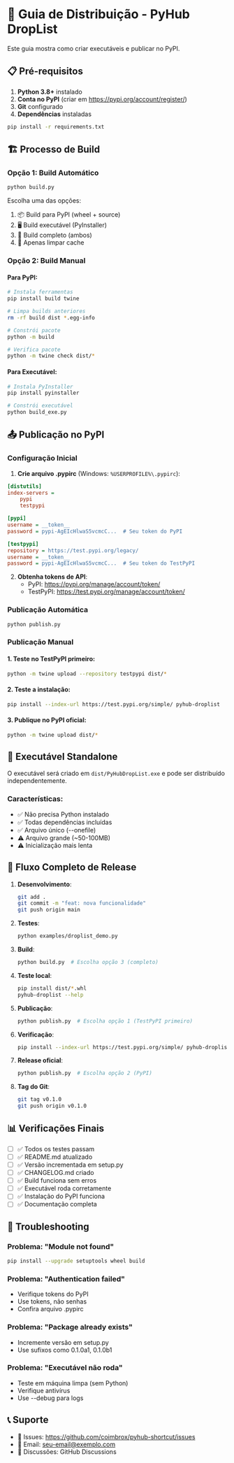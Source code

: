 # 🚀 Guia de Distribuição - PyHub DropList

Este guia mostra como criar executáveis e publicar no PyPI.

## 📋 Pré-requisitos

1. **Python 3.8+** instalado
2. **Conta no PyPI** (criar em https://pypi.org/account/register/)
3. **Git** configurado
4. **Dependências** instaladas

```bash
pip install -r requirements.txt
```

## 🏗️ Processo de Build

### Opção 1: Build Automático
```bash
python build.py
```
Escolha uma das opções:
1. 📦 Build para PyPI (wheel + source)
2. 🖥️ Build executável (PyInstaller) 
3. 🔄 Build completo (ambos)
4. 🧹 Apenas limpar cache

### Opção 2: Build Manual

#### Para PyPI:
```bash
# Instala ferramentas
pip install build twine

# Limpa builds anteriores
rm -rf build dist *.egg-info

# Constrói pacote
python -m build

# Verifica pacote
python -m twine check dist/*
```

#### Para Executável:
```bash
# Instala PyInstaller
pip install pyinstaller

# Constrói executável
python build_exe.py
```

## 📤 Publicação no PyPI

### Configuração Inicial

1. **Crie arquivo .pypirc** (Windows: `%USERPROFILE%\.pypirc`):
```ini
[distutils]
index-servers = 
    pypi
    testpypi

[pypi]
username = __token__
password = pypi-AgEIcHlwaS5vcmcC...  # Seu token do PyPI

[testpypi]
repository = https://test.pypi.org/legacy/
username = __token__
password = pypi-AgEIcHlwaS5vcmcC...  # Seu token do TestPyPI
```

2. **Obtenha tokens de API**:
   - PyPI: https://pypi.org/manage/account/token/
   - TestPyPI: https://test.pypi.org/manage/account/token/

### Publicação Automática
```bash
python publish.py
```

### Publicação Manual

#### 1. Teste no TestPyPI primeiro:
```bash
python -m twine upload --repository testpypi dist/*
```

#### 2. Teste a instalação:
```bash
pip install --index-url https://test.pypi.org/simple/ pyhub-droplist
```

#### 3. Publique no PyPI oficial:
```bash
python -m twine upload dist/*
```

## 🎯 Executável Standalone

O executável será criado em `dist/PyHubDropList.exe` e pode ser distribuído independentemente.

### Características:
- ✅ Não precisa Python instalado
- ✅ Todas dependências incluídas
- ✅ Arquivo único (--onefile)
- ⚠️ Arquivo grande (~50-100MB)
- ⚠️ Inicialização mais lenta

## 🔄 Fluxo Completo de Release

1. **Desenvolvimento**:
   ```bash
   git add .
   git commit -m "feat: nova funcionalidade"
   git push origin main
   ```

2. **Testes**:
   ```bash
   python examples/droplist_demo.py
   ```

3. **Build**:
   ```bash
   python build.py  # Escolha opção 3 (completo)
   ```

4. **Teste local**:
   ```bash
   pip install dist/*.whl
   pyhub-droplist --help
   ```

5. **Publicação**:
   ```bash
   python publish.py  # Escolha opção 1 (TestPyPI primeiro)
   ```

6. **Verificação**:
   ```bash
   pip install --index-url https://test.pypi.org/simple/ pyhub-droplist
   ```

7. **Release oficial**:
   ```bash
   python publish.py  # Escolha opção 2 (PyPI)
   ```

8. **Tag do Git**:
   ```bash
   git tag v0.1.0
   git push origin v0.1.0
   ```

## 📊 Verificações Finais

- [ ] ✅ Todos os testes passam
- [ ] ✅ README.md atualizado
- [ ] ✅ Versão incrementada em setup.py
- [ ] ✅ CHANGELOG.md criado
- [ ] ✅ Build funciona sem erros
- [ ] ✅ Executável roda corretamente
- [ ] ✅ Instalação do PyPI funciona
- [ ] ✅ Documentação completa

## 🐛 Troubleshooting

### Problema: "Module not found"
```bash
pip install --upgrade setuptools wheel build
```

### Problema: "Authentication failed"
- Verifique tokens do PyPI
- Use tokens, não senhas
- Confira arquivo .pypirc

### Problema: "Package already exists"
- Incremente versão em setup.py
- Use sufixos como 0.1.0a1, 0.1.0b1

### Problema: "Executável não roda"
- Teste em máquina limpa (sem Python)
- Verifique antivírus
- Use --debug para logs

## 📞 Suporte

- 🐛 Issues: https://github.com/coimbrox/pyhub-shortcut/issues
- 📧 Email: seu-email@exemplo.com
- 💬 Discussões: GitHub Discussions
